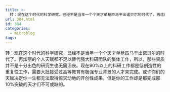 ```yaml
---
title: >-
  转：现在这个时代的科学研究，已经不是当年一个个天才单枪匹马干出诺贝尔的时代了。再炫丽的个人天赋都不足以替代强大科研团队的集体工作，所以，那些资质并不是十分出色的研究生也无需沮丧。现在90%以上的科研工作都是低创造性的重复性工作，需要大批接受过高等教育有极强专业背景的人才来完成。或许你们的天赋决定你一生都无法取得惊天动地的开创性成果，但是你的工作却是那完成那10%突破的天才们不可或缺的。
url: 384.html
id: 384
categories:
  - microblog
tags:
---
```


转：现在这个时代的科学研究，已经不是当年一个个天才单枪匹马干出诺贝尔的时代了。再炫丽的个人天赋都不足以替代强大科研团队的集体工作，所以，那些资质并不是十分出色的研究生也无需沮丧。现在90%以上的科研工作都是低创造性的重复性工作，需要大批接受过高等教育有极强专业背景的人才来完成。或许你们的天赋决定你一生都无法取得惊天动地的开创性成果，但是你的工作却是那完成那10%突破的天才们不可或缺的。
